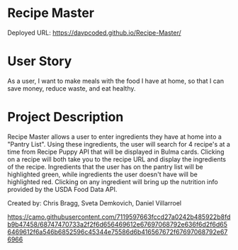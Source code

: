 # Recipe Master

Deployed URL: https://davpcoded.github.io/Recipe-Master/

# User Story

As a user, I want to make meals with the food I have at home, so that I can save money, reduce waste, and eat healthy.

# Project Description

Recipe Master allows a user to enter ingredients they have at home into a "Pantry List".
Using these ingredients, the user will search for 4 recipe's at a time from Recipe Puppy API that
will be displayed in Bulma cards. Clicking on a recipe will both take you to the recipe URL and display
the ingredients of the recipe. Ingredients that the user has on the pantry list will be highlighted
green, while ingredients the user doesn't have will be highlighted red. Clicking on any ingredient will
bring up the nutrition info provided by the USDA Food Data API.

Created by: Chris Bragg, Sveta Demkovich, Daniel Villarroel

https://camo.githubusercontent.com/7119597663fccd27a0242b485922b8fdb9b47458/68747470733a2f2f6d656469612e67697068792e636f6d2f6d656469612f6a546b6852596c45344e75586d6b416567672f67697068792e676966
